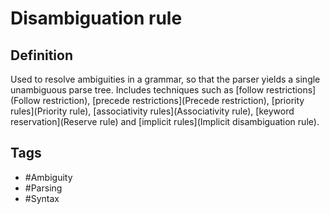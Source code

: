 # Disambiguation rule

## Definition
Used to resolve ambiguities in a grammar, so that the parser yields a single unambiguous parse tree. Includes techniques such as [follow restrictions](Follow restriction), [precede restrictions](Precede restriction), [priority rules](Priority rule), [associativity rules](Associativity rule), [keyword reservation](Reserve rule) and [implicit rules](Implicit disambiguation rule).

## Tags
* #Ambiguity
* #Parsing
* #Syntax
